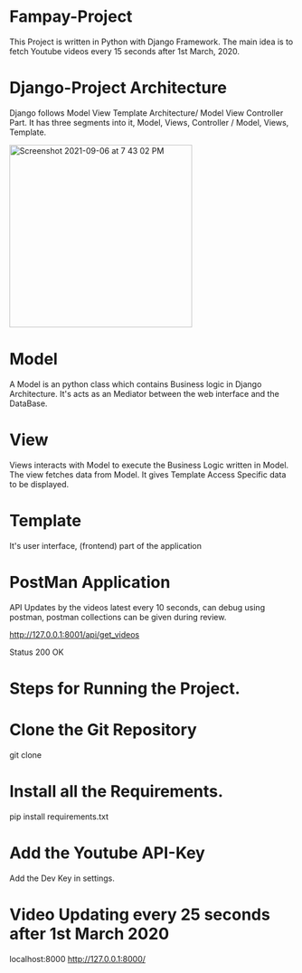 # Fampay-Project

This Project is written in Python with Django Framework.
The main idea is to fetch Youtube videos every 15 seconds after 1st March, 2020.

# Django-Project Architecture

Django follows Model View Template Architecture/ Model View Controller Part. It has three segments into it, Model, Views, Controller / Model, Views, Template.

<img width="323" alt="Screenshot 2021-09-06 at 7 43 02 PM" src="https://user-images.githubusercontent.com/19856958/132230163-1b575ea0-4bf4-4db4-8508-0496acab6139.png">

# Model

A Model is an python class which contains Business logic in Django Architecture. It's acts as an Mediator between the web interface and the DataBase.

# View

Views interacts with Model to execute the Business Logic written in Model. The view fetches data from Model. It gives Template Access Specific data to be displayed.

# Template

It's user interface, (frontend) part of the application

# PostMan Application

API Updates by the videos latest every 10 seconds, can debug using postman, postman collections can be given during review.

http://127.0.0.1:8001/api/get_videos

Status	200 OK

# Steps for Running the Project.

# Clone the Git Repository

git clone 

# Install all the Requirements.

pip install requirements.txt

# Add the Youtube API-Key

Add the Dev Key in settings.

# Video Updating every 25 seconds after 1st March 2020

localhost:8000
http://127.0.0.1:8000/
